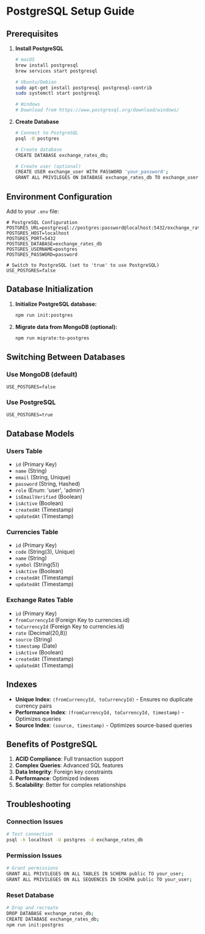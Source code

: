 # PostgreSQL Setup Guide

## Prerequisites

1. **Install PostgreSQL**
   ```bash
   # macOS
   brew install postgresql
   brew services start postgresql
   
   # Ubuntu/Debian
   sudo apt-get install postgresql postgresql-contrib
   sudo systemctl start postgresql
   
   # Windows
   # Download from https://www.postgresql.org/download/windows/
   ```

2. **Create Database**
   ```bash
   # Connect to PostgreSQL
   psql -U postgres
   
   # Create database
   CREATE DATABASE exchange_rates_db;
   
   # Create user (optional)
   CREATE USER exchange_user WITH PASSWORD 'your_password';
   GRANT ALL PRIVILEGES ON DATABASE exchange_rates_db TO exchange_user;
   ```

## Environment Configuration

Add to your `.env` file:

```env
# PostgreSQL Configuration
POSTGRES_URL=postgresql://postgres:password@localhost:5432/exchange_rates_db
POSTGRES_HOST=localhost
POSTGRES_PORT=5432
POSTGRES_DATABASE=exchange_rates_db
POSTGRES_USERNAME=postgres
POSTGRES_PASSWORD=password

# Switch to PostgreSQL (set to 'true' to use PostgreSQL)
USE_POSTGRES=false
```

## Database Initialization

1. **Initialize PostgreSQL database:**
   ```bash
   npm run init:postgres
   ```

2. **Migrate data from MongoDB (optional):**
   ```bash
   npm run migrate:to-postgres
   ```

## Switching Between Databases

### Use MongoDB (default)
```env
USE_POSTGRES=false
```

### Use PostgreSQL
```env
USE_POSTGRES=true
```

## Database Models

### Users Table
- `id` (Primary Key)
- `name` (String)
- `email` (String, Unique)
- `password` (String, Hashed)
- `role` (Enum: 'user', 'admin')
- `isEmailVerified` (Boolean)
- `isActive` (Boolean)
- `createdAt` (Timestamp)
- `updatedAt` (Timestamp)

### Currencies Table
- `id` (Primary Key)
- `code` (String(3), Unique)
- `name` (String)
- `symbol` (String(5))
- `isActive` (Boolean)
- `createdAt` (Timestamp)
- `updatedAt` (Timestamp)

### Exchange Rates Table
- `id` (Primary Key)
- `fromCurrencyId` (Foreign Key to currencies.id)
- `toCurrencyId` (Foreign Key to currencies.id)
- `rate` (Decimal(20,8))
- `source` (String)
- `timestamp` (Date)
- `isActive` (Boolean)
- `createdAt` (Timestamp)
- `updatedAt` (Timestamp)

## Indexes

- **Unique Index**: `(fromCurrencyId, toCurrencyId)` - Ensures no duplicate currency pairs
- **Performance Index**: `(fromCurrencyId, toCurrencyId, timestamp)` - Optimizes queries
- **Source Index**: `(source, timestamp)` - Optimizes source-based queries

## Benefits of PostgreSQL

1. **ACID Compliance**: Full transaction support
2. **Complex Queries**: Advanced SQL features
3. **Data Integrity**: Foreign key constraints
4. **Performance**: Optimized indexes
5. **Scalability**: Better for complex relationships

## Troubleshooting

### Connection Issues
```bash
# Test connection
psql -h localhost -U postgres -d exchange_rates_db
```

### Permission Issues
```bash
# Grant permissions
GRANT ALL PRIVILEGES ON ALL TABLES IN SCHEMA public TO your_user;
GRANT ALL PRIVILEGES ON ALL SEQUENCES IN SCHEMA public TO your_user;
```

### Reset Database
```bash
# Drop and recreate
DROP DATABASE exchange_rates_db;
CREATE DATABASE exchange_rates_db;
npm run init:postgres
``` 